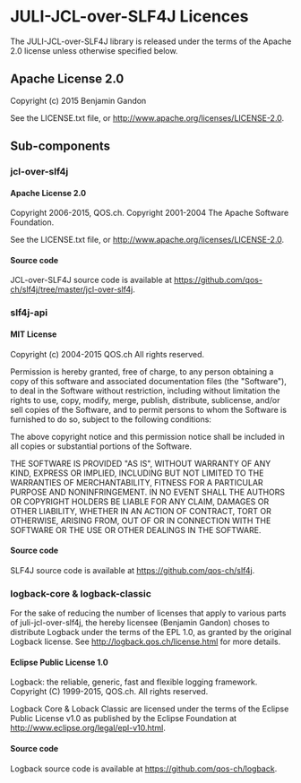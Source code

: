 JULI-JCL-over-SLF4J Licences
============================

The JULI-JCL-over-SLF4J library is released under the terms of the
Apache 2.0 license unless otherwise specified below.

Apache License 2.0
------------------

Copyright (c) 2015 Benjamin Gandon

See the LICENSE.txt file, or <http://www.apache.org/licenses/LICENSE-2.0>.


Sub-components
--------------

### jcl-over-slf4j

#### Apache License 2.0

Copyright 2006-2015, QOS.ch.
Copyright 2001-2004 The Apache Software Foundation.

See the LICENSE.txt file, or <http://www.apache.org/licenses/LICENSE-2.0>.

#### Source code

JCL-over-SLF4J source code is available at
<https://github.com/qos-ch/slf4j/tree/master/jcl-over-slf4j>.


### slf4j-api

#### MIT License

Copyright (c) 2004-2015 QOS.ch
All rights reserved.

Permission is hereby granted, free  of charge, to any person obtaining
a  copy  of this  software  and  associated  documentation files  (the
"Software"), to  deal in  the Software without  restriction, including
without limitation  the rights to  use, copy, modify,  merge, publish,
distribute,  sublicense, and/or sell  copies of  the Software,  and to
permit persons to whom the Software  is furnished to do so, subject to
the following conditions:

The  above  copyright  notice  and  this permission  notice  shall  be
included in all copies or substantial portions of the Software.

THE  SOFTWARE IS  PROVIDED  "AS  IS", WITHOUT  WARRANTY  OF ANY  KIND,
EXPRESS OR  IMPLIED, INCLUDING  BUT NOT LIMITED  TO THE  WARRANTIES OF
MERCHANTABILITY,    FITNESS    FOR    A   PARTICULAR    PURPOSE    AND
NONINFRINGEMENT. IN NO EVENT SHALL THE AUTHORS OR COPYRIGHT HOLDERS BE
LIABLE FOR ANY CLAIM, DAMAGES OR OTHER LIABILITY, WHETHER IN AN ACTION
OF CONTRACT, TORT OR OTHERWISE,  ARISING FROM, OUT OF OR IN CONNECTION
WITH THE SOFTWARE OR THE USE OR OTHER DEALINGS IN THE SOFTWARE.

#### Source code

SLF4J source code is available at <https://github.com/qos-ch/slf4j>.


### logback-core & logback-classic

For the sake of reducing the number of licenses that apply to various parts of
juli-jcl-over-slf4j, the hereby licensee (Benjamin Gandon) choses to
distribute Logback under the terms of the EPL 1.0, as granted by the original
Logback license. See <http://logback.qos.ch/license.html> for more details.

#### Eclipse Public License 1.0

Logback: the reliable, generic, fast and flexible logging framework.
Copyright (C) 1999-2015, QOS.ch. All rights reserved. 

Logback Core & Loback Classic are licensed under the terms of the Eclipse
Public License v1.0 as published by the Eclipse Foundation at
<http://www.eclipse.org/legal/epl-v10.html>.

#### Source code

Logback source code is available at <https://github.com/qos-ch/logback>.
